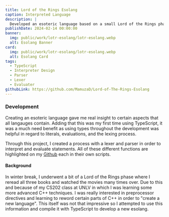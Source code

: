 ```yaml
---
title: Lord of the Rings Esolang
caption: Interpreted Language
description: |
  Developed an esoteric language based on a small Lord of the Rings phase from winter 2024.
publishDate: 2024-02-14 00:00:00
banner:
  img: public/work/lotr-esolang/lotr-esolang.webp
  alt: Esolang Banner
card:
  img: public/work/lotr-esolang/lotr-esolang.webp
  alt: Esolang Card
tags:
  - TypeScript
  - Interpreter Design
  - Parser
  - Lexer
  - Evaluater
githubLink: https://github.com/MamuzaD/Lord-of-The-Rings-Esolang
---
```


### Development

Creating an esoteric language gave me real insight to certain aspects that all langauges contain. Adding that this was my first time using TypeScript, it was a much need benefit as using types throughout the development was helpful in regard to literals, evaluations, and the lexing process.

Through this project, I created a process with a lexer and parser in order to interpret and evaluate statements. All of these different functions are highlighted on my <a href="https://github.com/MamuzaD/Lord-of-The-Rings-Esolang">Github</a> each in their own scripts.

#### Background

In winter break, I underwent a bit of a Lord of the Rings phase where I reread all three books and watched the movies many times over. Due to this and because of my CS202 class at UNLV in which I was learning some more advanced C++ techniques. I was really interested in preprocessor directives and learning to reword certain parts of C++ in order to "create a new language". This itself was not that impressive so I attempted to use this information and compile it with TypeScript to develop a new esolang.
